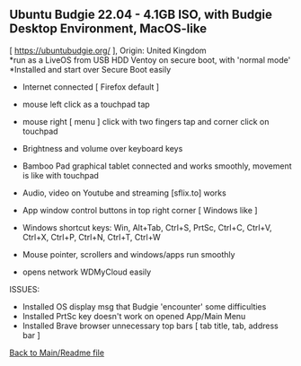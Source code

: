 ## Ubuntu Budgie 22.04 - 4.1GB ISO, with Budgie Desktop Environment, MacOS-like

[ https://ubuntubudgie.org/ ], Origin: United Kingdom  
*run as a LiveOS from USB HDD Ventoy on secure boot, with 'normal mode'  
*Installed and start over Secure Boot easily  

- Internet connected [ Firefox default ]
- mouse left click as a touchpad tap
- mouse right [ menu ] click with two fingers tap and corner click on touchpad
- Brightness and volume over keyboard keys
- Bamboo Pad graphical tablet connected and works smoothly, movement is like with touchpad
- Audio, video on Youtube and streaming [sflix.to] works
- App window control buttons in top right corner [ Windows like ]
- Windows shortcut keys: Win, Alt+Tab, Ctrl+S, PrtSc, Ctrl+C, Ctrl+V, Ctrl+X, Ctrl+P, Ctrl+N, Ctrl+T, Ctrl+W
- Mouse pointer, scrollers and windows/apps run smoothly

- opens network WDMyCloud easily  

ISSUES:  
- Installed OS display msg that Budgie 'encounter' some difficulties
- Installed PrtSc key doesn't work on opened App/Main Menu
- Installed Brave browser unnecessary top bars [ tab title, tab, address bar ]  

[Back to Main/Readme file](../Readme.md)  